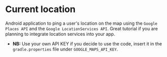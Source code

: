 
# Current location

Android application to ping a user's location on the map using the ``Google Places API`` and the ``Google LocationServices API``.
Great tutorial if you are planning to integrate location services into your app.

- **NB:** Use your own API KEY if you decide to use the code, insert it in the ``gradle.properties`` file under ``GOOGLE_MAPS_API_KEY``.

